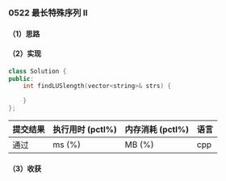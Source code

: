 ### 0522 最长特殊序列 II

#### （1）思路

#### （2）实现

```cpp
class Solution {
public:
    int findLUSlength(vector<string>& strs) {

    }
};
```

| 提交结果 | 执行用时 (pctl%) | 内存消耗 (pctl%) | 语言 |
|:---------|:-----------------|:-----------------|:-----|
| 通过     |  ms (%)   |  MB (%)  | cpp  |

#### （3）收获
